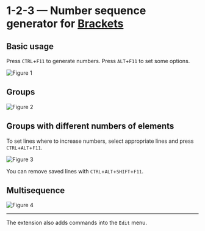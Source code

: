 # 1-2-3 — Number sequence generator for [Brackets](http://brackets.io/) 

## Basic usage

Press `CTRL`+`F11` to generate numbers. Press `ALT`+`F11` to set some options. 

![Figure 1](https://github.com/michaljerabek/1-2-3/blob/master/figure1.gif)

## Groups

![Figure 2](https://github.com/michaljerabek/1-2-3/blob/master/figure2.gif)

## Groups with different numbers of elements

To set lines where to increase numbers, select appropriate lines and press `CTRL`+`ALT`+`F11`. 

![Figure 3](https://github.com/michaljerabek/1-2-3/blob/master/figure3.gif)

You can remove saved lines with `CTRL`+`ALT`+`SHIFT`+`F11`.

## Multisequence

![Figure 4](https://github.com/michaljerabek/1-2-3/blob/master/figure4.gif)

---

The extension also adds commands into the `Edit` menu.